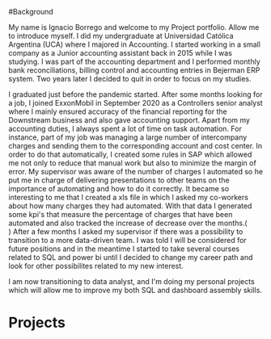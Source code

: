 #Background

My name is Ignacio Borrego and welcome to my Project portfolio. Allow me to introduce myself. I did my undergraduate at Universidad Católica Argentina (UCA) 
where I majored in Accounting. I started working in a small company as a Junior accounting assistant back in 2015 while I was studying. I was part of the accounting 
department and I performed monthly bank reconciliations, billing control and accounting entries in Bejerman ERP system. Two years later I decided to quit in order
to focus on my studies.
<head> I graduated just before the pandemic started. After some months looking for a job, I joined ExxonMobil in September 2020 as a Controllers senior analyst where I mainly<head/>
ensured accuracy of the financial reporting for the Downstream business and also gave accounting support. Apart from my accounting duties, I always spent a lot of time 
on task automation. For instance, part of my job was managing a large number of intercompany charges and sending them to the corresponding account and cost center. In order to do that automatically, I created some rules in SAP which allowed me not only to reduce that manual work but also to minimize the margin of error. My supervisor
was aware of the number of charges I automated so he put me in charge of delivering presentations to other teams on the importance of automating and how to do it correctly. It became so interesting to me that I created a xls file in which I asked my co-workers about how many charges they had automated. With that data I generated some kpi's that measure the percentage of charges that have been automated and also tracked the increase of decrease over the months.(<br>)
<head/>After a few months I asked my supervisor if there was a possibility to transition to a more data-driven team. I was told I will be considered for future positions and in the meantime I started to take several courses related to SQL and power bi until I decided to change my career path and look for  other possibilites related to my new interest.<head/>

I am now transitioning to data analyst, and I'm doing my personal projects which will allow me to improve my both SQL and dashboard assembly skills. 


# Projects
